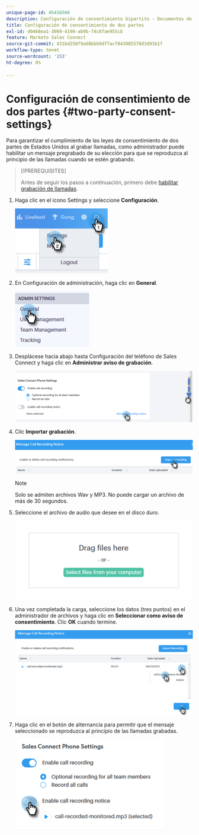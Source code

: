 ```yaml
---
unique-page-id: 45416566
description: Configuración de consentimiento bipartito - Documentos de Marketo - Documentación del producto
title: Configuración de consentimiento de dos partes
exl-id: d0468ea1-3009-4190-ab9b-74c6fae955cb
feature: Marketo Sales Connect
source-git-commit: 431bd258f9a68bbb9df7acf043085578d3d91b1f
workflow-type: tm+mt
source-wordcount: '153'
ht-degree: 0%

---
```


# Configuración de consentimiento de dos partes {#two-party-consent-settings}

Para garantizar el cumplimiento de las leyes de consentimiento de dos partes de Estados Unidos al grabar llamadas, como administrador puede habilitar un mensaje pregrabado de su elección para que se reproduzca al principio de las llamadas cuando se estén grabando.

>[!PREREQUISITES]
>
>Antes de seguir los pasos a continuación, primero debe [habilitar grabación de llamadas](/help/marketo/product-docs/marketo-sales-connect/phone/enable-call-recording.md).

1. Haga clic en el icono Settings y seleccione **Configuración**.

   ![](assets/one-1.png)

1. En Configuración de administración, haga clic en **General**.

   ![](assets/two-1.png)

1. Desplácese hacia abajo hasta Configuración del teléfono de Sales Connect y haga clic en **Administrar aviso de grabación**.

   ![](assets/three-1.png)

1. Clic **Importar grabación**.

   ![](assets/four-1.png)

   >[!NOTE]
   >
   >Solo se admiten archivos Wav y MP3. No puede cargar un archivo de más de 30 segundos.

1. Seleccione el archivo de audio que desee en el disco duro.

   ![](assets/five.png)

1. Una vez completada la carga, seleccione los datos (tres puntos) en el administrador de archivos y haga clic en **Seleccionar como aviso de consentimiento**. Clic **OK** cuando termine.

   ![](assets/six.png)

1. Haga clic en el botón de alternancia para permitir que el mensaje seleccionado se reproduzca al principio de las llamadas grabadas.

   ![](assets/seven.png)

